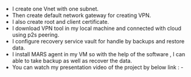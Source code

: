 * I create one Vnet with one subnet.
* Then create default network gateway for creating VPN.
* I also create root and client certificate.
* I download VPN tool in my local machine and connected with cloud using p2s peering.
* I configure recovery service vault for handle by backups and restore data.
* I install MARS agent in my VM so with the help of the software , I can able to take backup as well as recover the data.
* You can watch my presentation video of the project by below link : -  